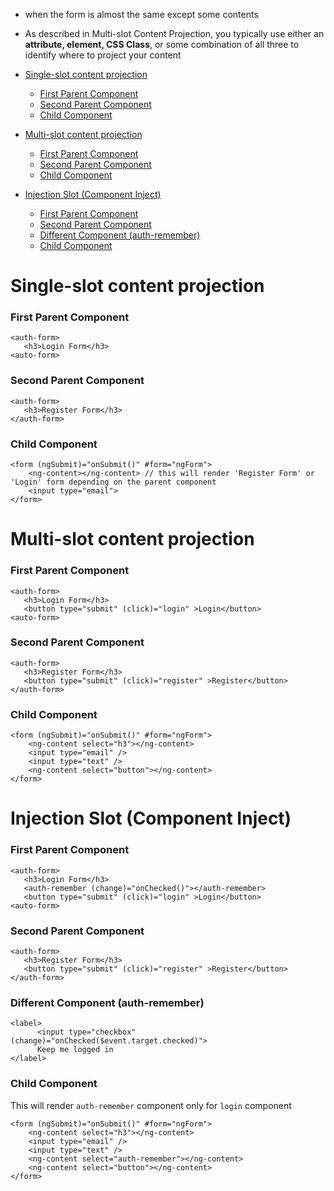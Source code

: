 - when the form is almost the same except some contents
- As described in Multi-slot Content Projection, you typically use either an **attribute, element, CSS Class**, or some combination of all three to identify where to project your content

- [Single-slot content projection](#single-slot-content-projection)
    - [First Parent Component](#first-parent-component)
    - [Second Parent Component](#second-parent-component)
    - [Child Component](#child-component)
- [Multi-slot content projection](#multi-slot-content-projection)
    - [First Parent Component](#first-parent-component-1)
    - [Second Parent Component](#second-parent-component-1)
    - [Child Component](#child-component-1)
- [Injection Slot (Component Inject)](#injection-slot-component-inject)
    - [First Parent Component](#first-parent-component-2)
    - [Second Parent Component](#second-parent-component-2)
    - [Different Component (auth-remember)](#different-component-auth-remember)
    - [Child Component](#child-component-2)

# Single-slot content projection

### First Parent Component

```
<auth-form>
   <h3>Login Form</h3>
<auto-form>

```

### Second Parent Component

```
<auth-form>
   <h3>Register Form</h3>
</auth-form>
```

### Child Component

```
<form (ngSubmit)="onSubmit()" #form="ngForm">
    <ng-content></ng-content> // this will render 'Register Form' or 'Login' form depending on the parent component
    <input type="email">
</form>
```

# Multi-slot content projection

### First Parent Component

```
<auth-form>
   <h3>Login Form</h3>
   <button type="submit" (click)="login" >Login</button>
<auto-form>

```

### Second Parent Component

```
<auth-form>
   <h3>Register Form</h3>
   <button type="submit" (click)="register" >Register</button>
</auth-form>
```

### Child Component

```
<form (ngSubmit)="onSubmit()" #form="ngForm">
    <ng-content select="h3"></ng-content>
    <input type="email" />
    <input type="text" />
    <ng-content select="button"></ng-content>
</form>
```

# Injection Slot (Component Inject)

### First Parent Component

```
<auth-form>
   <h3>Login Form</h3>
   <auth-remember (change)="onChecked()"></auth-remember>
   <button type="submit" (click)="login" >Login</button>
<auto-form>

```

### Second Parent Component

```
<auth-form>
   <h3>Register Form</h3>
   <button type="submit" (click)="register" >Register</button>
</auth-form>
```

### Different Component (auth-remember)

```
<label>
      <input type="checkbox" (change)="onChecked($event.target.checked)">
      Keep me logged in
</label>
```

### Child Component

This will render `auth-remember` component only for `login` component

```
<form (ngSubmit)="onSubmit()" #form="ngForm">
    <ng-content select="h3"></ng-content>
    <input type="email" />
    <input type="text" />
    <ng-content select="auth-remember"></ng-content>
    <ng-content select="button"></ng-content>
</form>
```
